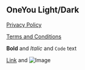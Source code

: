 ## OneYou Light/Dark

 [Privacy Policy](https://pashapuma.github.io/pixMaterial/oneyou_themed/policy) 

 [Terms and Conditions](https://pashapuma.github.io/pixMaterial/oneyou_themed/terms)





**Bold** and _Italic_ and `Code` text

[Link](url) and ![Image](src)
```
